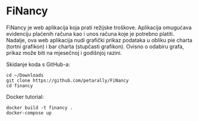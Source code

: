 # FiNancy
FiNancy je web aplikacija koja prati režijske troškove.
Aplikacija omugućava evidenciju plaćenih računa kao i unos računa koje je potrebno platiti.
Nadalje, ova web aplikacija nudi grafički prikaz podataka u obliku pie charta (tortni grafikon) i bar charta (stupčasti grafikon).
Ovisno o odabiru grafa, prikaz može biti na mjesečnoj i godišnjoj razini.

Skidanje koda s GitHub-a:

    cd ~/Downloads
    git clone https://github.com/petarally/FiNancy
    cd financy

Docker tutorial:

    docker build -t financy .
    docker-compose up
